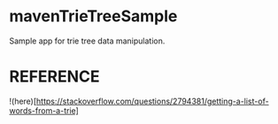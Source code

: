 # mavenTrieTreeSample
Sample app for trie tree data manipulation.

# REFERENCE
!(here)[https://stackoverflow.com/questions/2794381/getting-a-list-of-words-from-a-trie]
